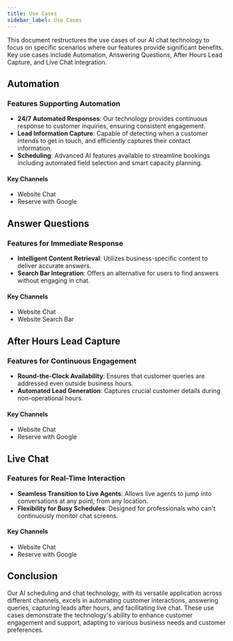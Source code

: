 ```yaml
---
title: Use Cases
sidebar_label: Use Cases
---
```


This document restructures the use cases of our AI chat technology to focus on specific scenarios where our features provide significant benefits. Key use cases include Automation, Answering Questions, After Hours Lead Capture, and Live Chat integration.

## Automation

### Features Supporting Automation

- **24/7 Automated Responses**: Our technology provides continuous response to customer inquiries, ensuring consistent engagement.
- **Lead Information Capture**: Capable of detecting when a customer intends to get in touch, and efficiently captures their contact information.
 - **Scheduling**: Advanced AI features available to streamline bookings including automated field selection and smart capacity planning.

#### Key Channels

- Website Chat
- Reserve with Google

## Answer Questions

### Features for Immediate Response

- **Intelligent Content Retrieval**: Utilizes business-specific content to deliver accurate answers.
- **Search Bar Integration**: Offers an alternative for users to find answers without engaging in chat.

#### Key Channels

- Website Chat
- Website Search Bar

## After Hours Lead Capture

### Features for Continuous Engagement

- **Round-the-Clock Availability**: Ensures that customer queries are addressed even outside business hours.
- **Automated Lead Generation**: Captures crucial customer details during non-operational hours.

#### Key Channels

- Website Chat
- Reserve with Google

## Live Chat

### Features for Real-Time Interaction

- **Seamless Transition to Live Agents**: Allows live agents to jump into conversations at any point, from any location.
- **Flexibility for Busy Schedules**: Designed for professionals who can't continuously monitor chat screens.

#### Key Channels

- Website Chat
- Reserve with Google

## Conclusion

Our AI scheduling and chat technology, with its versatile application across different channels, excels in automating customer interactions, answering queries, capturing leads after hours, and facilitating live chat. These use cases demonstrate the technology's ability to enhance customer engagement and support, adapting to various business needs and customer preferences.

